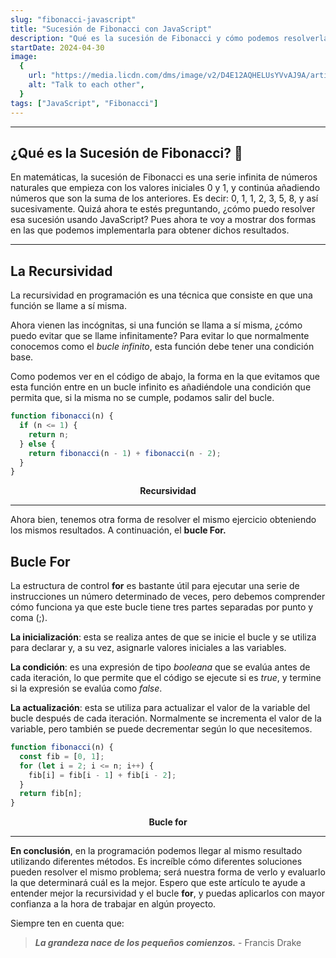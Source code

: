 ```yaml
---
slug: "fibonacci-javascript"
title: "Sucesión de Fibonacci con JavaScript"
description: "Qué es la sucesión de Fibonacci y cómo podemos resolverla con Recursividad y el Bucle for."
startDate: 2024-04-30
image:
  {
    url: "https://media.licdn.com/dms/image/v2/D4E12AQHELUsYVvAJ9A/article-cover_image-shrink_720_1280/article-cover_image-shrink_720_1280/0/1714493596961?e=1744243200&v=beta&t=5Nd-VZH9-rwB_wO4qY3Fyd0BsBWIE07BDvEzAE5qzSI",
    alt: "Talk to each other",
  }
tags: ["JavaScript", "Fibonacci"]
---
```


---

## ¿Qué es la Sucesión de Fibonacci? 🤔

En matemáticas, la sucesión de Fibonacci es una serie infinita de números naturales que empieza con los valores iniciales 0 y 1, y continúa añadiendo números que son la suma de los anteriores. Es decir: 0, 1, 1, 2, 3, 5, 8, y así sucesivamente. Quizá ahora te estés preguntando, ¿cómo puedo resolver esa sucesión usando JavaScript? Pues ahora te voy a mostrar dos formas en las que podemos implementarla para obtener dichos resultados.

---

## La Recursividad

La recursividad en programación es una técnica que consiste en que una función se llame a sí misma.

Ahora vienen las incógnitas, si una función se llama a sí misma, ¿cómo puedo evitar que se llame infinitamente? Para evitar lo que normalmente conocemos como el _bucle infinito_, esta función debe tener una condición base.

Como podemos ver en el código de abajo, la forma en la que evitamos que esta función entre en un bucle infinito es añadiéndole una condición que permita que, si la misma no se cumple, podamos salir del bucle.

```javascript
function fibonacci(n) {
  if (n <= 1) {
    return n;
  } else {
    return fibonacci(n - 1) + fibonacci(n - 2);
  }
}
```

<div align="center">
<b>Recursividad</b>
</div>

---

Ahora bien, tenemos otra forma de resolver el mismo ejercicio obteniendo los mismos resultados. A continuación, el **bucle For.**

## Bucle For

La estructura de control **for** es bastante útil para ejecutar una serie de instrucciones un número determinado de veces, pero debemos comprender cómo funciona ya que este bucle tiene tres partes separadas por punto y coma (;).

**La inicialización**: esta se realiza antes de que se inicie el bucle y se utiliza para declarar y, a su vez, asignarle valores iniciales a las variables.

**La condición**: es una expresión de tipo _booleana_ que se evalúa antes de cada iteración, lo que permite que el código se ejecute si es _true_, y termine si la expresión se evalúa como _false_.

**La actualización**: esta se utiliza para actualizar el valor de la variable del bucle después de cada iteración. Normalmente se incrementa el valor de la variable, pero también se puede decrementar según lo que necesitemos.

```javascript
function fibonacci(n) {
  const fib = [0, 1];
  for (let i = 2; i <= n; i++) {
    fib[i] = fib[i - 1] + fib[i - 2];
  }
  return fib[n];
}
```

<div align="center">
<b>Bucle for</b>
</div>

---

**En conclusión**, en la programación podemos llegar al mismo resultado utilizando diferentes métodos. Es increíble cómo diferentes soluciones pueden resolver el mismo problema; será nuestra forma de verlo y evaluarlo la que determinará cuál es la mejor. Espero que este artículo te ayude a entender mejor la recursividad y el bucle **for**, y puedas aplicarlos con mayor confianza a la hora de trabajar en algún proyecto.

Siempre ten en cuenta que:

> _**La grandeza nace de los pequeños comienzos.**_ - Francis Drake
